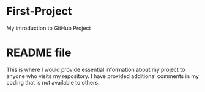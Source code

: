 # First-Project
My introduction to GitHub Project
# README file
This is where I would provide essential information about my project to anyone who visits my repository. I have provided additional comments in my coding that is not available to others.
<!-- This is how I can make comments that won't be available to others -->
